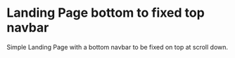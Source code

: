 # Landing Page bottom to fixed top navbar

Simple Landing Page with a bottom navbar to be fixed  on top at scroll down.

